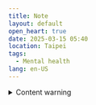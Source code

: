 ```yaml
---
title: Note
layout: default
open_heart: true
date: 2025-03-15 05:40
location: Taipei
tags: 
  - Mental health
lang: en-US
---
```


<details><summary>Content warning</summary>

Let the record like that I really didn’t try to kill myself last night, but I almost died. Having this experience, maybe next time I will think twice before calling an ambulance.

Anyways, I was at the ER because I had a fever of 40+° Celsius and having shaking uncontrollably for hours.

It seems like not taking this SNRI could kill me, but taking them could kill me too. Win win?

</details>
